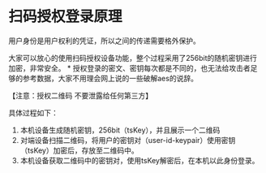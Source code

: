 # 扫码授权登录原理

用户身份是用户权利的凭证，所以之间的传递需要格外保护。

大家可以放心的使用扫码授权设备功能，整个过程采用了256bit的随机密钥进行加密，非常安全。
	* 授权登录的密文、密钥每次都是不同的，也无法给攻击者足够的参考数据，大家不用理会网上说的一些破解aes的说辞。

【注意：授权二维码 不要泄露给任何第三方】

具体过程如下：

1. 本机设备生成随机密钥，256bit（tsKey），并且展示一个二维码
2. 对端设备扫描二维码，将用户的密钥对（user-id-keypair）使用密钥（tsKey）加密后，存放至二维码中。
3. 本机设备获取二维码中的密钥对，使用tsKey解密后，在本机以此身份登录。
